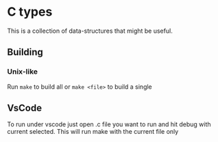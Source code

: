# C types 
This is a collection of data-structures that might
be useful.

## Building
### Unix-like
Run `make` to build all or `make <file>` to build a single


## VsCode
To run under vscode just open .c file you want to run and hit debug with 
current selected. This will run make with the current file only